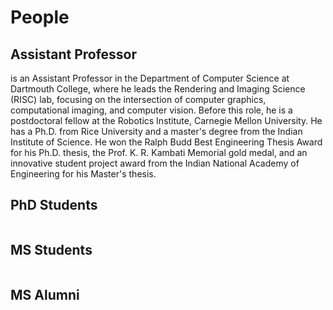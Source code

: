# People

## Assistant Professor
<Professor name="Adithya Pediredla" image="/images/portrait/AP.jpeg" link="https://sites.google.com/view/adithyapediredla/">
 is an Assistant Professor in the Department of Computer Science at Dartmouth College, where he leads the Rendering and Imaging Science (RISC) lab, focusing on the intersection of computer graphics, computational imaging, and computer vision. Before this role, he is a postdoctoral fellow at the Robotics Institute, Carnegie Mellon University. He has a Ph.D. from Rice University and a master's degree from the Indian Institute of Science. He won the Ralph Budd Best Engineering Thesis Award for his Ph.D. thesis, the Prof. K. R. Kambati Memorial gold medal, and an innovative student project award from the Indian National Academy of Engineering for his Master's thesis.
</Professor>

## PhD Students
<div class="flex-container">
  <Student name="Juhyeon Kim" image="/images/portrait/example.png" year="2022-present" studentUrl="https://juhyeonkim.netlify.app/" />
  <Student name="Sarah Friday" image="/images/portrait/SF.jpg" year="2023-present" studentUrl="https://www.linkedin.com/in/sarah-k-friday/" />
  <Student name="Dhawal Sirikonda" image="/images/portrait/DS.jpg" year="2023-present" studentUrl="https://dhawals1939.github.io/" />
  <Student name="Quinton(Ziyuan) Qu" image="/images/portrait/QQ.jpg" year="2024-present" studentUrl="http://quintonq.top/index.php/projects/" />
  
  <!-- Add more students... -->
</div>

## MS Students
<div class="flex-container">
  <Student name="Atul Agarwal" image="/images/portrait/example.png" year="2024-present"  />
  <Student name="Kedari Chowtoori" image="/images/portrait/example.png" year="2024-present"  />
  
  <!-- Add more students... -->
</div>

## MS Alumni
<div class="flex-container">
  <Student name="Yunzi Shi" image="/images/portrait/YS.jpg" year="2023-2024" studentUrl="https://shiyunzi.info/" />
  
  <!-- Add more students... -->
</div>

<script setup>
import Professor from '../../components/Professor.vue'
import Student from '../../components/Student.vue'
</script>

<style>
.flex-container {
  display: flex;
  flex-wrap: wrap;
  gap: clamp(0px, calc(3vw - 32px), 16.2px);
  align-items: center;
  justify-content: center;
}
</style>
